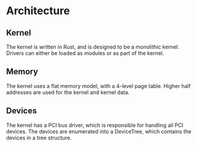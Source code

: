 # Architecture

## Kernel

The kernel is written in Rust, and is designed to be a monolithic kernel.
Drivers can either be loaded as modules or as part of the kernel.

## Memory

The kernel uses a flat memory model, with a 4-level page table.
Higher half addresses are used for the kernel and kernel data.

## Devices

The kernel has a PCI bus driver, which is responsible for handling all PCI devices.
The devices are enumerated into a DeviceTree, which contains the devices in a tree structure.
